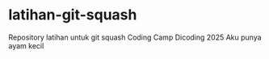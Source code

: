 # latihan-git-squash
Repository latihan untuk git squash Coding Camp Dicoding 2025
Aku punya ayam kecil

